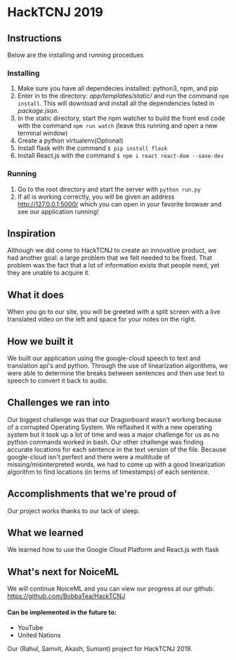 # HackTCNJ 2019

## Instructions
Below are the installing and running procedues

### Installing
1. Make sure you have all dependecies installed: python3, npm, and pip
2. Enter in to the directory: *app/templates/static/* and run the command `npm install`. This will download and install all the dependencies listed in *package.json*.
3. In the static directory, start the npm watcher to build the front end code with the command `npm run watch` (leave this running and open a new terminal window)
4. Create a python virtualenv(Optional)
5. Install flask with the command `$ pip install flask`
6. Install React.js with the command `$ npm i react react-dom --save-dev`

### Running
1. Go to the root directory and start the server with `python run.py`
2. If all is working correctly, you will be given an address http://127.0.0.1:5000/ which you can open in your favorite browser and see our application running! 

## Inspiration
Although we did come to HackTCNJ to create an innovative product, we had another goal: a large problem that we felt needed to be fixed. That problem was the fact that a lot of information exists that people need, yet they are unable to acquire it.

## What it does
When you go to our site, you will be greeted with a split screen with a live translated video on the left and space for your notes on the right.

## How we built it
We built our application using the google-cloud speech to text and translation api's and python. Through the use of linearization algorithms, we were able to determine the breaks between sentences and then use text to speech to convert it back to audio.

## Challenges we ran into
Our biggest challenge was that our Dragonboard wasn't working because of a corrupted Operating System. We reflashed it with a new operating system but it took up a lot of time and was a major challenge for us as no python commands worked in bash. 
Our other challenge was finding accurate locations for each sentence in the text version of the file. Because google-cloud isn't perfect and there were a multitude of missing/misinterpreted words, we had to come up with a good linearization algorithm to find locations (in terms of timestamps) of each sentence.  

## Accomplishments that we're proud of
Our project works thanks to our lack of sleep.

## What we learned
We learned how to use the Google Cloud Platform and React.js with flask

## What's next for NoiceML
We will continue NoiceML and you can view our progress at our github: https://github.com/BobbaTea/HackTCNJ



#### Can be implemented in the future to:
- YouTube
- United Nations

Our (Rahul, Samvit, Akash, Sumant) project for HackTCNJ 2019.
